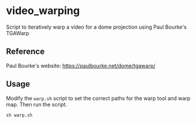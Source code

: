 # video_warping
Script to iteratively warp a video for a dome projection using Paul Bourke's TGAWarp 

## Reference

Paul Bourke's website: https://paulbourke.net/dome/tgawarp/

## Usage

Modify the `warp.sh` script to set the correct paths for the warp tool and warp map. Then run the script.

```
sh warp.sh
```